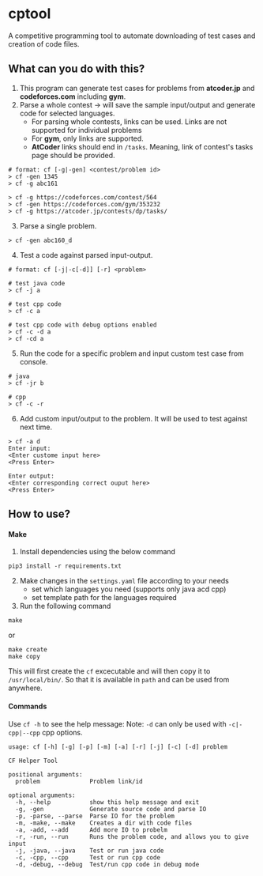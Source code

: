 # cptool
A competitive programming tool to automate downloading of test cases and creation of code files.

## What can you do with this?
1. This program can generate test cases for problems from **atcoder.jp** and **codeforces.com** including **gym**.
2. Parse a whole contest -> will save the sample input/output and generate code for selected languages.
    - For parsing whole contests, links can be used. Links are not supported for individual problems
    - For **gym**, only links are supported.
    - **AtCoder** links should end in `/tasks`. Meaning, link of contest's tasks page should be provided.
```
# format: cf [-g|-gen] <contest/problem id>
> cf -gen 1345
> cf -g abc161

> cf -g https://codeforces.com/contest/564
> cf -gen https://codeforces.com/gym/353232
> cf -g https://atcoder.jp/contests/dp/tasks/
```
3. Parse a single problem.
```
> cf -gen abc160_d
```
4. Test a code against parsed input-output.
```
# format: cf [-j|-c[-d]] [-r] <problem>

# test java code
> cf -j a

# test cpp code
> cf -c a

# test cpp code with debug options enabled
> cf -c -d a
> cf -cd a
```
5. Run the code for a specific problem and input custom test case from console.
```
# java
> cf -jr b

# cpp
> cf -c -r
```
6. Add custom input/output to the problem. It will be used to test against next time.
```
> cf -a d
Enter input:
<Enter custome input here>
<Press Enter>

Enter output:
<Enter corresponding correct ouput here>
<Press Enter>
```

## How to use?

#### Make
1. Install dependencies using the below command
```
pip3 install -r requirements.txt
```
2. Make changes in the `settings.yaml` file according to your needs
    - set which languages you need (supports only java acd cpp)
    - set template path for the languages required
3. Run the following command
```
make
```
or
```
make create
make copy
```
This will first create the `cf` excecutable and will then copy it to `/usr/local/bin/`. So that it is available in `path` and can be used from anywhere.

#### Commands
Use `cf -h` to see the help message:
Note: `-d` can only be used with `-c|-cpp|--cpp` cpp options.
```
usage: cf [-h] [-g] [-p] [-m] [-a] [-r] [-j] [-c] [-d] problem

CF Helper Tool

positional arguments:
  problem              Problem link/id

optional arguments:
  -h, --help           show this help message and exit  
  -g, -gen             Generate source code and parse IO
  -p, -parse, --parse  Parse IO for the problem
  -m, -make, --make    Creates a dir with code files
  -a, -add, --add      Add more IO to probelm
  -r, -run, --run      Runs the problem code, and allows you to give input
  -j, -java, --java    Test or run java code
  -c, -cpp, --cpp      Test or run cpp code
  -d, -debug, --debug  Test/run cpp code in debug mode

```

